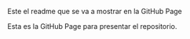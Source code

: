 Este el readme que se va a mostrar en la GitHub Page

Esta es la GitHub Page para presentar 
el repositorio.
